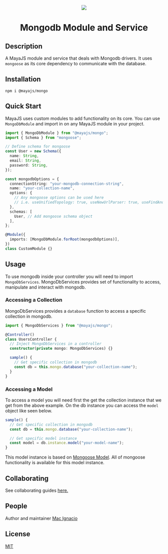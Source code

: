 <p align="center"><img src="https://github.com/mayajs/maya/blob/master/maya.svg"></p>
<h1 align="center">Mongodb Module and Service</h1>

## Description

A MayaJS module and service that deals with Mongodb drivers. It uses `mongoose` as its core dependency to communicate with the database.

## Installation

```shell
npm i @mayajs/mongo
```

## Quick Start

MayaJS uses custom modules to add functionality on its core. You can use `MongoDbModule` and import in on any MayaJS module in your project.

```ts
import { MongoDbModule } from "@mayajs/mongo";
import { Schema } from "mongoose";

// Define schema for mongoose
const User = new Schema({
  name: String,
  email: String,
  password: String,
});

const mongodbOptions = {
  connectionString: "your-mongodb-connection-string",
  name: "your-collection-name",
  options: {
    // Any mongoose options can be used here
    // i.e. useUnifiedTopology: true, useNewUrlParser: true, useFindAndModify: false
  },
  schemas: [
    User, // Add mongoose schema object
  ],
};

@Module({
  imports: [MongoDbModule.forRoot(mongodbOptions)],
})
class CustomModule {}
```

## Usage

To use mongodb inside your controller you will need to import `MongoDbServices`. MongoDbServices provides set of functionality to access, manipulate and interact with mongodb.

### Accessing a Collection

MongoDbServices provides a `database` function to access a specific collection in mongodb.

```ts
import { MongoDbServices } from "@mayajs/mongo";

@Controller()
class UsersController {
  // Inject MongoDbServices in a controller
  constructor(private mongo: MongoDbServices) {}

  sample() {
    // Get specific collection in mongodb
    const db = this.mongo.database("your-collection-name");
  }
}
```

### Accessing a Model

To access a model you will need first the get the collection instance that we get from the above example. On the db instance you can access the `model` object like seen below.

```ts
sample() {
  // Get specific collection in mongodb
  const db = this.mongo.database("your-collection-name");

  // Get specific model instance
  const model = db.instance.model("your-model-name");
}
```

This model instance is based on [Mongoose Model](https://mongoosejs.com/docs/api/model.html). All of mongoose functionality is available for this model instance.

## Collaborating

See collaborating guides [here.](https://github.com/mayajs/maya/blob/master/COLLABORATOR_GUIDE.md)

## People

Author and maintainer [Mac Ignacio](https://github.com/macign)

## License

[MIT](https://github.com/mayajs/maya/blob/master/LICENSE)
